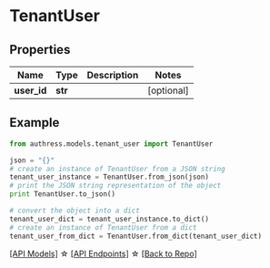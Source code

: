 # TenantUser


## Properties
Name | Type | Description | Notes
------------ | ------------- | ------------- | -------------
**user_id** | **str** |  | [optional] 

## Example

```python
from authress.models.tenant_user import TenantUser

json = "{}"
# create an instance of TenantUser from a JSON string
tenant_user_instance = TenantUser.from_json(json)
# print the JSON string representation of the object
print TenantUser.to_json()

# convert the object into a dict
tenant_user_dict = tenant_user_instance.to_dict()
# create an instance of TenantUser from a dict
tenant_user_from_dict = TenantUser.from_dict(tenant_user_dict)
```
[[API Models]](./README.md#documentation-for-models) ☆ [[API Endpoints]](./README.md#documentation-for-api-endpoints) ☆ [[Back to Repo]](../README.md)



